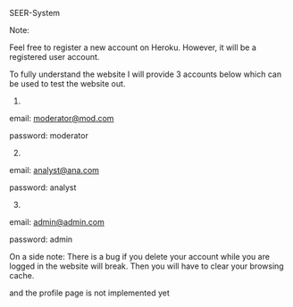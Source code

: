 SEER-System


Note:

Feel free to register a new account on Heroku. However, it will be a registered user account.

To fully understand the website I will provide 3 accounts below which can be used to test the website out.

1.

email: moderator@mod.com

password: moderator

2. 

email: analyst@ana.com

password: analyst

3. 

email: admin@admin.com

password: admin

On a side note: There is a bug if you delete your account while you are logged in the website will break. Then you will have to clear your browsing cache.

and the profile page is not implemented yet
